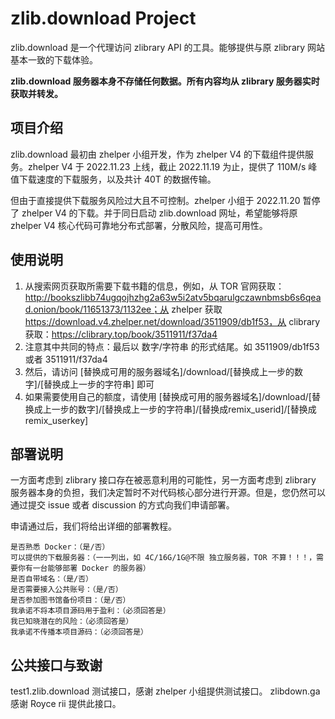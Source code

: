 # zlib.download Project

zlib.download 是一个代理访问 zlibrary API 的工具。能够提供与原 zlibrary 网站基本一致的下载体验。

**zlib.download 服务器本身不存储任何数据。所有内容均从 zlibrary 服务器实时获取并转发。**

## 项目介绍

zlib.download 最初由 zhelper 小组开发，作为 zhelper V4 的下载组件提供服务。zhelper V4 于 2022.11.23 上线，截止 2022.11.19 为止，提供了 110M/s 峰值下载速度的下载服务，以及共计 40T 的数据传输。

但由于直接提供下载服务风险过大且不可控制。zhelper 小组于 2022.11.20 暂停了 zhelper V4 的下载。并于同日启动 zlib.download 网址，希望能够将原 zhelper V4 核心代码可靠地分布式部署，分散风险，提高可用性。

## 使用说明

1. 从搜索网页获取所需要下载书籍的信息，例如，从 TOR 官网获取：http://bookszlibb74ugqojhzhg2a63w5i2atv5bqarulgczawnbmsb6s6qead.onion/book/11651373/1132ee；从 zhelper 获取 https://download.v4.zhelper.net/download/3511909/db1f53，从 clibrary 获取：https://clibrary.top/book/3511911/f37da4
2. 注意其中共同的特点：最后以 数字/字符串 的形式结尾。如 3511909/db1f53 或者 3511911/f37da4
3. 然后，请访问 [替换成可用的服务器域名]/download/[替换成上一步的数字]/[替换成上一步的字符串] 即可
4. 如果需要使用自己的额度，请使用 [替换成可用的服务器域名]/download/[替换成上一步的数字]/[替换成上一步的字符串]/[替换成remix_userid]/[替换成remix_userkey]

## 部署说明

一方面考虑到 zlibrary 接口存在被恶意利用的可能性，另一方面考虑到 zlibrary 服务器本身的负担，我们决定暂时不对代码核心部分进行开源。但是，您仍然可以通过提交 issue 或者 discussion 的方式向我们申请部署。

申请通过后，我们将给出详细的部署教程。

```
是否熟悉 Docker：（是/否）
可以提供的下载服务器：（一一列出，如 4C/16G/1G@不限 独立服务器，TOR 不算！！！，需要你有一台能够部署 Docker 的服务器）
是否自带域名：（是/否）
是否需要接入公共账号：（是/否）
是否参加图书馆备份项目：（是/否）
我承诺不将本项目源码用于盈利：（必须回答是）
我已知晓潜在的风险：（必须回答是）
我承诺不传播本项目源码：（必须回答是）
```

## 公共接口与致谢

test1.zlib.download 测试接口，感谢 zhelper 小组提供测试接口。
zlibdown.ga 感谢 Royce rii 提供此接口。


